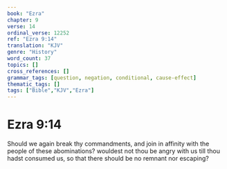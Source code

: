 ```yaml
---
book: "Ezra"
chapter: 9
verse: 14
ordinal_verse: 12252
ref: "Ezra 9:14"
translation: "KJV"
genre: "History"
word_count: 37
topics: []
cross_references: []
grammar_tags: [question, negation, conditional, cause-effect]
thematic_tags: []
tags: ["Bible","KJV","Ezra"]
---
```


# Ezra 9:14

Should we again break thy commandments, and join in affinity with the people of these abominations? wouldest not thou be angry with us till thou hadst consumed us, so that there should be no remnant nor escaping?
